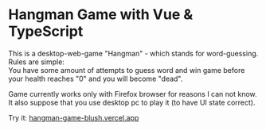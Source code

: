 # Hangman Game with Vue & TypeScript

This is a desktop-web-game "Hangman" - which stands for word-guessing.
Rules are simple:  
  You have some amount of attempts to guess word and win game before your health reaches "0" and you will become "dead".

Game currently works only with Firefox browser for reasons I can not know.
It also suppose that you use desktop pc to play it (to have UI state correct).

Try it: [hangman-game-blush.vercel.app](Hangman-game)
